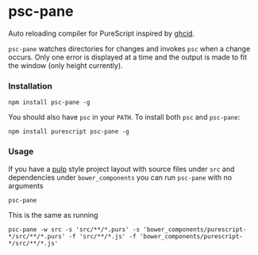 # psc-pane

Auto reloading compiler for PureScript inspired by [ghcid](https://github.com/ndmitchell/ghcid).

`psc-pane` watches directories for changes and invokes `psc` when a change occurs.
Only one error is displayed at a time and the output is made to fit the window
(only height currently).

### Installation

```
npm install psc-pane -g
```

You should also have `psc` in your `PATH`. To install both `psc` and `psc-pane`:

```
npm install purescript psc-pane -g
```

### Usage

If you have a [pulp](https://github.com/bodil/pulp/) style project layout with
source files under `src` and dependencies under `bower_components` you can run
`psc-pane` with no arguments

```
psc-pane
```

This is the same as running

```
psc-pane -w src -s 'src/**/*.purs' -s 'bower_components/purescript-*/src/**/*.purs' -f 'src/**/*.js' -f 'bower_components/purescript-*/src/**/*.js'
```
